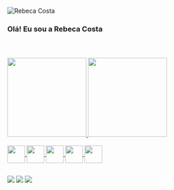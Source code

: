 ![Rebeca Costa](https://github.com/Rebeca-Costa/Rebeca-Costa/assets/91966590/4179f971-5e70-4a92-bed1-189316a1c7b5)

### Olá! Eu sou a Rebeca Costa

<header>
  <link rel="stylesheet" href="https://cdn.jsdelivr.net/gh/devicons/devicon@v2.15.1/devicon.min.css">
</header>

##

<div>
  <a href="https://github.com/Rebeca-Costa">
  <img height="180em" src="https://github-readme-stats.vercel.app/api?username=Rebeca-Costa&theme=vision-friendly-dark&show_icons=true">
  <img height="180em" src="https://github-readme-stats.vercel.app/api/top-langs/?username=Rebeca-Costa&theme=vision-friendly-dark&layout=compact">
</div>
<div style="display: inline_block"><br>
  <img align="center" height="40px" width="40px" src="https://cdn.jsdelivr.net/gh/devicons/devicon/icons/bootstrap/bootstrap-original.svg" />
  <img align="center" height="40px" width="40px" src="https://cdn.jsdelivr.net/gh/devicons/devicon/icons/css3/css3-original.svg" />
  <img align="center" height="40px" width="40px" src="https://cdn.jsdelivr.net/gh/devicons/devicon/icons/html5/html5-original.svg" />
  <img align="center" height="40px" width="40px" src="https://cdn.jsdelivr.net/gh/devicons/devicon/icons/javascript/javascript-original.svg" />
  <img align="center" height="40px" width="40px" src="https://cdn.jsdelivr.net/gh/devicons/devicon/icons/php/php-plain.svg" />
</div>

##

<div>
  <a href="mailto:rebecacostadesa@gmail.com"><img src="https://img.shields.io/badge/Gmail-D14836?style=for-the-badge&logo=gmail&logoColor=white" target="_blank"></a>
  <a href="www.linkedin.com/in/rebeca-costa-48ab2921a" target="_blank"><img src="https://img.shields.io/badge/LinkedIn-0077B5?style=for-the-badge&logo=linkedin&logoColor=white" target="_blank"></a>
  <a href="https://www.instagram.com/rebecacosta2006/" target="_blank"><img src="https://img.shields.io/badge/Instagram-E4405F?style=for-the-badge&logo=instagram&logoColor=white" target="_blank"></a>
</div>
